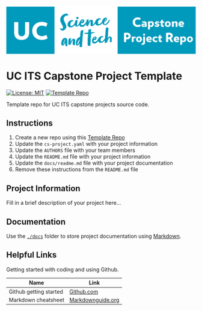 ![logo](./docs/images/capstone-logo.png)

# UC ITS Capstone Project Template

[![License: MIT](https://img.shields.io/badge/License-MIT-yellow.svg)](https://opensource.org/licenses/MIT)
[![Template Repo](https://img.shields.io/badge/Template-%20Repo-blue)](https://github.com/new?template_name=its-capstone-repo-template&template_owner=UC-SciTech)

Template repo for UC ITS capstone projects source code.

## Instructions

1. Create a new repo using this [Template Repo](https://github.com/new?template_name=its-capstone-repo-template&template_owner=UC-SciTech)
1. Update the `cs-project.yaml` with your project information
1. Update the `AUTHORS` file with your team members
1. Update the `README.md` file with your project information
1. Update the `docs/readme.md` file with your project documentation
1. Remove these instructions from the `README.md` file

## Project Information

Fill in a brief description of your project here...

## Documentation

Use the [`./docs`](./docs/readme.md) folder to store project documentation using [Markdown](https://docs.github.com/en/get-started/writing-on-github/getting-started-with-writing-and-formatting-on-github).

## Helpful Links

Getting started with coding and using Github.

| Name | Link |
| ---- | ---- |
| Github getting started | [Github.com](https://docs.github.com/en/get-started/using-git) |
| Markdown cheatsheet | [Markdownguide.org](https://www.markdownguide.org/cheat-sheet) |
